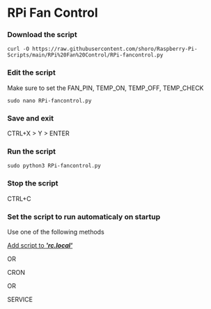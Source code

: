 # RPi Fan Control

### Download the script

```
curl -O https://raw.githubusercontent.com/shoro/Raspberry-Pi-Scripts/main/RPi%20Fan%20Control/RPi-fancontrol.py
```

### Edit the script
Make sure to set the FAN_PIN, TEMP_ON, TEMP_OFF, TEMP_CHECK
```
sudo nano RPi-fancontrol.py
```

### Save and exit
CTRL+X > Y > ENTER

### Run the script

```
sudo python3 RPi-fancontrol.py
```

### Stop the script
CTRL+C

### Set the script to run automaticaly on startup
Use one of the following methods

[Add script to **_'rc.local'_**](https://github.com/shoro/Raspberry-Pi-Scripts/blob/main/RPi%20-%20startup%20autorun/1.Add%20script%20to%20'rc.local'.md)

OR

CRON

OR

SERVICE
